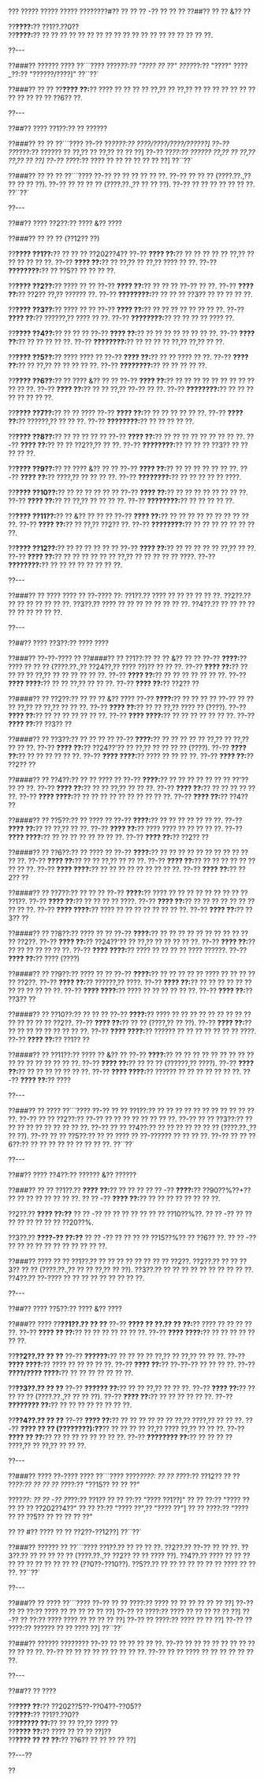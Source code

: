 ??? ????? ????? ????? ????????#?? ?? ?? ?? -?? ?? ?? ??
??##?? ?? ?? &?? ??

??**????:**?? ??1??.??0??  
??**????:**?? ?? ?? ?? ?? ?? ?? ?? ?? ?? ?? ?? ?? ?? ?? ?? ?? ?? ?? ??.

??---

??###?? ?????? ????
??```????
????_??:?? "???? ?? ??"
????_??:?? "????"
????_??:?? "??????/????]"
??``??`

??###?? ?? ??
??**???? ??:**?? ???? ?? ?? ?? ?? ??,?? ?? ??,?? ?? ?? ?? ?? ?? ?? ?? ?? ?? ?? ?? ?? ??6?? ??.

??---

??##?? ???? ??1??:?? ?? ??????

??###?? ?? ??
??```????
??-?? ??_????:?? ????/????/????/??????]
??-?? ??_????:?? ?????? ?? ??,?? ?? ??,?? ?? ?? ??]
??-?? ??_??:?? ?????? ??,?? ?? ??,?? ??,?? ?? ??]
??-?? ??_??:?? ???? ?? ?? ?? ?? ?? ?? ??]
??``??`

??###?? ?? ?? ??
??```????
??-?? ?? ?? ?? ?? ?? ??.
??-?? ?? ?? ?? (????.??.,?? ?? ?? ?? ??).
??-?? ?? ?? ?? ?? (????.??.,?? ?? ?? ??).
??-?? ?? ?? ?? ?? ?? ?? ??.
??``??`

??---

??##?? ???? ??2??:?? ???? &?? ????

??###?? ?? ?? ?? (??12?? ??)

??**???? ??1??:**?? ?? ?? ?? ??202??4??
??-?? **???? ??:**?? ?? ?? ?? ?? ?? ??,?? ?? ?? ?? ?? ?? ??.
??-?? **???? ??:**?? ?? ??,?? ?? ??,?? ???? ?? ??.
??-?? **????????:**?? ?? ??5?? ?? ?? ?? ??.

??**???? ??2??:**?? ???? ?? ??
??-?? **???? ??:**?? ?? ?? ?? ??-?? ?? ??.
??-?? **???? ??:**?? ??2?? ??,?? ?????? ??.
??-?? **????????:**?? ?? ?? ?? ??3?? ?? ?? ?? ?? ??.

??**???? ??3??:**?? ???? ?? ??
??-?? **???? ??:**?? ?? ?? ?? ?? ?? ?? ?? ??.
??-?? **???? ??:**?? ??????,?? ???? ?? ??.
??-?? **????????:**?? ?? ?? ?? ?? ???? ??.

??**???? ??4??:**?? ?? ?? ??
??-?? **???? ??:**?? ?? ?? ?? ?? ?? ?? ?? ??.
??-?? **???? ??:**?? ?? ?? ?? ?? ??.
??-?? **????????:**?? ?? ?? ?? ?? ??,?? ??,?? ?? ??.

??**???? ??5??:**?? ???? ???? ??
??-?? **???? ??:**?? ?? ?? ???? ?? ??.
??-?? **???? ??:**?? ?? ??,?? ?? ?? ?? ?? ??.
??-?? **????????:**?? ?? ?? ?? ?? ??.

??**???? ??6??:**?? ?? ???? &?? ?? ??
??-?? **???? ??:**?? ?? ?? ?? ?? ?? ?? ?? ?? ?? ?? ?? ??.
??-?? **???? ??:**?? ?? ?? ??,?? ??-?? ?? ??.
??-?? **????????:**?? ?? ?? ?? ?? ?? ?? ?? ??.

??**???? ??7??:**?? ?? ?? ????
??-?? **???? ??:**?? ?? ?? ?? ?? ?? ??.
??-?? **???? ??:**?? ??????,?? ?? ?? ??.
??-?? **????????:**?? ?? ?? ?? ?? ??.

??**???? ??8??:**?? ?? ?? ?? ?? ??
??-?? **???? ??:**?? ?? ?? ?? ?? ?? ?? ?? ?? ??.
??-?? **???? ??:**?? ?? ?? ??2??,?? ?? ??.
??-?? **????????:**?? ?? ?? ?? ??3?? ?? ?? ?? ?? ??.

??**???? ??9??:**?? ?? ???? &?? ?? ??
??-?? **???? ??:**?? ?? ?? ?? ?? ?? ?? ??.
??-?? **???? ??:**?? ????,?? ?? ?? ?? ??.
??-?? **????????:**?? ?? ?? ?? ?? ?? ????.

??**???? ??10??:**?? ?? ?? ?? ?? ?? ??
??-?? **???? ??:**?? ?? ?? ?? ?? ?? ?? ?? ??.
??-?? **???? ??:**?? ?? ??,?? ?? ?? ?? ??.
??-?? **????????:**?? ?? ?? ?? ?? ??.

??**???? ??11??:**?? ?? &?? ?? ?? ??
??-?? **???? ??:**?? ?? ?? ?? ?? ?? ?? ?? ?? ?? ??.
??-?? **???? ??:**?? ?? ??,?? ??2?? ??.
??-?? **????????:**?? ?? ?? ?? ?? ?? ?? ?? ??.

??**???? ??12??:**?? ?? ?? ?? ?? ?? ??
??-?? **???? ??:**?? ?? ?? ?? ?? ?? ??,?? ?? ??.
??-?? **???? ??:**?? ?? ?? ?? ?? ?? ?? ??,?? ?? ?? ?? ?? ?? ????.
??-?? **????????:**?? ?? ?? ?? ?? ?? ?? ?? ??.

??---

??###?? ?? ????
???? ?? ??-???? ??:
??1??.?? ???? ?? ?? ?? ?? ?? ??.
??2??.?? ?? ?? ?? ?? ?? ?? ??.
??3??.?? ???? ?? ?? ?? ?? ?? ?? ?? ??.
??4??.?? ?? ?? ?? ?? ?? ?? ?? ?? ?? ??.

??---

??##?? ???? ??3??:?? ???? ????

??###?? ??-??-???? ??
??####?? ?? ??1??:?? ?? ?? &?? ?? ??
??-?? **????:**?? ???? ?? ?? ?? (????.??.,?? ??24??,?? ???? ??)?? ?? ?? ??.
??-?? **???? ??:**?? ?? ?? ?? ?? ??,?? ?? ?? ?? ?? ?? ??.
??-?? **???? ??:**?? ?? ?? ?? ?? ?? ?? ??.
??-?? **???? ????:**?? ?? ?? ??,?? ?? ?? ??.
??-?? **???? ??:**?? ??2?? ??

??####?? ?? ??2??:?? ?? ?? ?? &?? ????
??-?? **????:**?? ?? ?? ?? ?? ??-?? ?? ?? ?? ??,?? ?? ??,?? ?? ?? ??.
??-?? **???? ??:**?? ?? ?? ??,?? ???? ?? (????).
??-?? **???? ??:**?? ?? ?? ?? ?? ?? ?? ??.
??-?? **???? ????:**?? ?? ?? ?? ?? ?? ?? ??.
??-?? **???? ??:**?? ??3?? ??

??####?? ?? ??3??:?? ?? ?? ?? ??
??-?? **????:**?? ?? ?? ?? ?? ?? ??,?? ?? ??,?? ?? ?? ??.
??-?? **???? ??:**?? ??24??'?? ?? ??,?? ?? ?? ?? ?? (????).
??-?? **???? ??:**?? ?? ?? ?? ?? ?? ??.
??-?? **???? ????:**?? ???? ?? ?? ?? ??.
??-?? **???? ??:**?? ??2?? ??

??####?? ?? ??4??:?? ?? ?? ???? ??
??-?? **????:**?? ?? ?? ?? ?? ?? ?? ?? ??'?? ?? ?? ??.
??-?? **???? ??:**?? ?? ?? ??,?? ?? ?? ??.
??-?? **???? ??:**?? ?? ?? ?? ?? ?? ??.
??-?? **???? ????:**?? ?? ?? ?? ?? ?? ?? ?? ?? ?? ??.
??-?? **???? ??:**?? ??4?? ??

??####?? ?? ??5??:?? ?? ???? ??
??-?? **????:**?? ?? ?? ?? ?? ?? ?? ??.
??-?? **???? ??:**?? ?? ??,?? ?? ??.
??-?? **???? ??:**?? ???? ???? ?? ?? ?? ?? ??.
??-?? **???? ????:**?? ?? ?? ?? ?? ?? ?? ?? ??.
??-?? **???? ??:**?? ??2?? ??

??####?? ?? ??6??:?? ?? ???? ??
??-?? **????:**?? ?? ?? ?? ?? ?? ?? ?? ?? ?? ?? ?? ??.
??-?? **???? ??:**?? ?? ?? ??,?? ?? ?? ??.
??-?? **???? ??:**?? ?? ?? ?? ?? ?? ?? ?? ?? ??.
??-?? **???? ????:**?? ?? ?? ?? ?? ?? ?? ?? ?? ??.
??-?? **???? ??:**?? ??2?? ??

??####?? ?? ??7??:?? ?? ?? ??
??-?? **????:**?? ???? ?? ?? ?? ?? ?? ?? ?? ?? ?? ??1??.
??-?? **???? ??:**?? ?? ?? ?? ?? ????.
??-?? **???? ??:**?? ?? ?? ?? ?? ?? ?? ?? ?? ?? ??.
??-?? **???? ????:**?? ???? ?? ?? ?? ?? ?? ?? ?? ??.
??-?? **???? ??:**?? ??3?? ??

??####?? ?? ??8??:?? ???? ?? ??
??-?? **????:**?? ?? ?? ?? ?? ?? ?? ?? ?? ?? ?? ?? ??2??.
??-?? **???? ??:**?? ??24??'?? ?? ??,?? ?? ?? ?? ?? ??.
??-?? **???? ??:**?? ?? ?? ?? ?? ?? ?? ??.
??-?? **???? ????:**?? ???? ?? ?? ?? ?? ???? ??????.
??-?? **???? ??:**?? ???? (????)

??####?? ?? ??9??:?? ???? ?? ??
??-?? **????:**?? ?? ?? ?? ?? ?? ???? ?? ?? ?? ?? ?? ??2??.
??-?? **???? ??:**?? ??????,?? ????.
??-?? **???? ??:**?? ?? ?? ?? ?? ?? ?? ?? ?? ?? ?? ?? ??.
??-?? **???? ????:**?? ???? ?? ?? ?? ?? ?? ??.
??-?? **???? ??:**?? ??3?? ??

??####?? ?? ??10??:?? ?? ?? ??
??-?? **????:**?? ???? ?? ?? ?? ?? ?? ?? ?? ?? ?? ?? ?? ?? ?? ?? ??2??.
??-?? **???? ??:**?? ?? ?? (????,?? ?? ??).
??-?? **???? ??:**?? ?? ?? ?? ?? ?? ?? ?? ?? ??.
??-?? **???? ????:**?? ?????? ?? ?? ?? ?? ?? ?? ?? ????.
??-?? **???? ??:**?? ??1?? ??

??####?? ?? ??11??:?? ???? ?? &?? ??
??-?? **????:**?? ?? ?? ?? ?? ?? ?? ?? ?? ?? ?? ?? ?? ?? ?? ?? ?? ??.
??-?? **???? ??:**?? ?? ?? ?? (??????,?? ????).
??-?? **???? ??:**?? ?? ?? ?? ?? ?? ?? ??.
??-?? **???? ????:**?? ?????? ?? ?? ?? ?? ?? ?? ??.
??-?? **???? ??:**?? ????

??---

??###?? ?? ????
??```????
??-?? ?? ?? ??1??:?? ?? ?? ?? ?? ?? ?? ?? ?? ?? ?? ?? ??.
??-?? ?? ?? ??2??:?? ??-?? ?? ?? ?? ?? ?? ?? ?? ??.
??-?? ?? ?? ??3??:?? ?? ?? ?? ?? ?? ?? ?? ?? ?? ??.
??-?? ?? ?? ??4??:?? ?? ?? ?? ?? ?? ?? ?? (????.??.,?? ?? ??).
??-?? ?? ?? ??5??:?? ?? ?? ???? ?? ??-?????? ?? ?? ?? ??.
??-?? ?? ?? ??6??:?? ?? ?? ?? ?? ?? ?? ?? ?? ??.
??``??`

??---

??##?? ???? ??4??:?? ?????? &?? ??????

??###?? ?? ??
??1??.?? **???? ??:**?? ?? ?? ??
??  ?? -?? **????:**?? ??90??%??+?? ?? ?? ?? ?? ?? ?? ?? ??.
??  ?? -?? **???? ??:**?? ?? ?? ?? ?? ?? ?? ?? ??.

??2??.?? **???? ??:??**
??  ?? -?? ?? ?? ?? ?? ?? ?? ?? ??10??%??.
??  ?? -?? ?? ?? ?? ?? ?? ?? ?? ?? ??20??%.

??3??.?? **????-?? ??:??**
??  ?? -?? ?? ?? ?? ?? ??15??%?? ?? ??6?? ??.
??  ?? -?? ?? ?? ?? ?? ?? ?? ?? ?? ?? ?? ??.

??###?? ???? ?? ??
??1??.?? ?? ?? ?? ?? ?? ?? ?? ?? ??2??.
??2??.?? ?? ?? ??3?? ?? ?? (????.??.,?? ?? ?? ??,?? ?? ??).
??3??.?? ?? ?? ?? ?? ?? ?? ?? ?? ?? ??.
??4??.?? ??-???? ?? ?? ?? ?? ?? ?? ?? ?? ??.

??---

??##?? ???? ??5??:?? ???? &?? ????

??###?? ????
??**??1??.?? ?? ??**
??-?? **???? ?? ??.?? ?? ??:**?? ???? ?? ?? ?? ?? ??.
??-?? **???? ?? ??:**?? ?? ?? ?? ?? ?? ?? ??.
??-?? **???? ????:**?? ?? ?? ?? ?? ?? ?? ??.

??**??2??.?? ?? ??**
??-?? **??????:**?? ?? ?? ?? ?? ??,?? ?? ??,?? ?? ?? ??.
??-?? **???? ????:**?? ???? ?? ?? ?? ?? ??.
??-?? **???? ??:**?? ??-??-?? ?? ?? ?? ??.
??-?? **????/???? ????:**?? ?? ?? ?? ?? ?? ?? ??.

??**??3??.?? ?? ??**
??-?? **?????? ??:**?? ?? ?? ??,?? ?? ?? ??.
??-?? **???? ??:**?? ?? ?? ?? ?? (????.??.,?? ?? ?? ??).
??-?? **???? ??:**?? ?? ?? ?? ?? ?? ??.
??-?? **???????? ??:**?? ?? ?? ?? ?? ?? ?? ?? ??.

??**??4??.?? ?? ??**
??-?? **???? ??:**?? ?? ?? ?? ?? ?? ?? ??,?? ????,?? ?? ?? ??.
??-?? **???? ?? ?? (????????):??**?? ?? ?? ?? ?? ??,?? ???? ??,?? ?? ?? ??.
??-?? **???? ?? ??:**?? ?? ?? ?? ?? ?? ?? ?? ??.
??-?? **???????? ??:**?? ?? ?? ?? ?? ????,?? ?? ??,?? ?? ?? ??.

??---

??###?? ???? ??-???? ????
??```????
????_????:
?? ?? ??_??:?? ??12??
?? ?? ??_??:?? ??
?? ?? ??_??:?? "??15?? ?? ?? ??"

????_??:
?? ?? -?? ??_??:?? ??1??
??   ?? ??:?? "???? ??1??]"
??   ?? ??:?? "???? ?? ?? ?? ?? ??202??4??"
??   ?? ??:?? "???? ??",?? "???? ??"]
??   ?? ????:?? "???? ?? ?? ??5?? ?? ?? ?? ?? ??"

?? ?? #?? ???? ?? ?? ??2??-??12??]
??``??`

??###?? ?????? ??
??```????
??1??.?? ?? ?? ?? ??.
??2??.?? ??-?? ?? ?? ??.
??3??.?? ?? ?? ?? ?? ?? (????.??.,?? ??2?? ?? ?? ???? ??).
??4??.?? ???? ?? ?? ?? ?? ?? ?? ?? ?? ?? ?? ?? (??0??-??10??).
??5??.?? ?? ?? ?? ?? ?? ?? ?? ???? ?? ?? ??.
??``??`

??---

??###?? ?? ????
??```????
??-?? ?? ?? ????:?? ???? ?? ?? ?? ?? ?? ?? ??]
??-?? ?? ?? ??:?? ???? ?? ?? ?? ?? ?? ??]
??-?? ?? ????:?? ???? ?? ?? ?? ?? ?? ??]
??-?? ?? ??:?? ???? ???? ?? ?? ?? ?? ??]
??-?? ?? ????:?? ???? ?? ?? ??]
??-?? ?? ????:?? ?????? ?? ?? ???? ??]
??``??`

??###?? ?????? ????????
??-?? ?? ?? ?? ?? ?? ??.
??-?? ?? ?? ?? ?? ?? ?? ?? ?? ?? ?? ?? ??.
??-?? ?? ?? ?? ?? ?? ?? ?? ?? ??.
??-?? ?? ?? ???? ?? ?? ?? ?? ?? ?? ??.

??---

??##?? ?? ????

??**???? ??:**?? ??202??5??-??04??-??05??  
??**????:**?? ??1??.??0??  
??**?????? ??:**?? ?? ?? ??,?? ???? ??  
??**???? ??:**?? ???? ?? ?? ?? ??]??  
??**???? ?? ?? ??:**?? ??6?? ?? ?? ?? ?? ??]

??---??

??